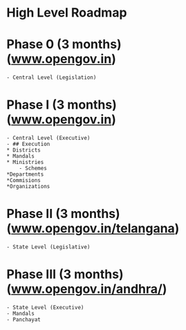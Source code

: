 # High Level Roadmap

# Phase 0 (3 months)(www.opengov.in)    
    - Central Level (Legislation)

# Phase I (3 months)(www.opengov.in)
    - Central Level (Executive)
    - ## Execution
    * Districts
    * Mandals
    * Ministries
        - Schemes
    *Departments
    *Commisions
    *Organizations
    
# Phase II (3 months)(www.opengov.in/telangana)
    - State Level (Legislative)

# Phase III (3 months)(www.opengov.in/andhra/)
    - State Level (Executive)
    - Mandals
    - Panchayat